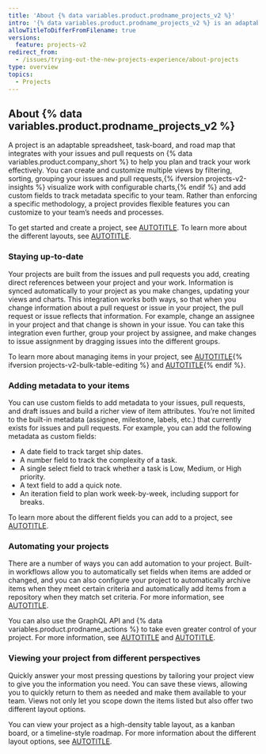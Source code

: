 ```yaml
---
title: 'About {% data variables.product.prodname_projects_v2 %}'
intro: '{% data variables.product.prodname_projects_v2 %} is an adaptable, flexible tool for planning and tracking work on {% data variables.product.company_short %}.'
allowTitleToDifferFromFilename: true
versions:
  feature: projects-v2
redirect_from:
  - /issues/trying-out-the-new-projects-experience/about-projects
type: overview
topics:
  - Projects
---
```


## About {% data variables.product.prodname_projects_v2 %}

A project is an adaptable spreadsheet, task-board, and road map that integrates with your issues and pull requests on {% data variables.product.company_short %} to help you plan and track your work effectively. You can create and customize multiple views by filtering, sorting, grouping your issues and pull requests,{% ifversion projects-v2-insights %} visualize work with configurable charts,{% endif %} and add custom fields to track metadata specific to your team. Rather than enforcing a specific methodology, a project provides flexible features you can customize to your team’s needs and processes.

To get started and create a project, see [AUTOTITLE](/issues/planning-and-tracking-with-projects/creating-projects/creating-a-project). To learn more about the different layouts, see [AUTOTITLE](/issues/planning-and-tracking-with-projects/customizing-views-in-your-project/changing-the-layout-of-a-view).

### Staying up-to-date

Your projects are built from the issues and pull requests you add, creating direct references between your project and your work. Information is synced automatically to your project as you make changes, updating your views and charts. This integration works both ways, so that when you change information about a pull request or issue in your project, the pull request or issue reflects that information. For example, change an assignee in your project and that change is shown in your issue. You can take this integration even further, group your project by assignee, and make changes to issue assignment by dragging issues into the different groups.

To learn more about managing items in your project, see [AUTOTITLE](/issues/planning-and-tracking-with-projects/managing-items-in-your-project/adding-items-to-your-project){% ifversion projects-v2-bulk-table-editing %} and [AUTOTITLE](/issues/planning-and-tracking-with-projects/managing-items-in-your-project/editing-items-in-your-project){% endif %}.

### Adding metadata to your items

You can use custom fields to add metadata to your issues, pull requests, and draft issues and build a richer view of item attributes. You’re not limited to the built-in metadata (assignee, milestone, labels, etc.) that currently exists for issues and pull requests. For example, you can add the following metadata as custom fields:

* A date field to track target ship dates.
* A number field to track the complexity of a task.
* A single select field to track whether a task is Low, Medium, or High priority.
* A text field to add a quick note.
* An iteration field to plan work week-by-week, including support for breaks.

To learn more about the different fields you can add to a project, see [AUTOTITLE](/issues/planning-and-tracking-with-projects/understanding-fields).

### Automating your projects

There are a number of ways you can add automation to your project. Built-in workflows allow you to automatically set fields when items are added or changed, and you can also configure your project to automatically archive items when they meet certain criteria and automatically add items from a repository when they match set criteria. For more information, see [AUTOTITLE](/issues/planning-and-tracking-with-projects/automating-your-project/using-the-built-in-automations).

You can also use the GraphQL API and {% data variables.product.prodname_actions %} to take even greater control of your project. For more information, see [AUTOTITLE](/issues/planning-and-tracking-with-projects/automating-your-project/using-the-api-to-manage-projects) and [AUTOTITLE](/issues/planning-and-tracking-with-projects/automating-your-project/automating-projects-using-actions).

### Viewing your project from different perspectives

Quickly answer your most pressing questions by tailoring your project view to give you the information you need. You can save these views, allowing you to quickly return to them as needed and make them available to your team. Views not only let you scope down the items listed but also offer two different layout options.

You can view your project as a high-density table layout, as a kanban board, or a timeline-style roadmap. For more information about the different layout options, see [AUTOTITLE](/issues/planning-and-tracking-with-projects/customizing-views-in-your-project/changing-the-layout-of-a-view).
